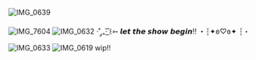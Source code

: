 ![IMG_0639](https://github.com/user-attachments/assets/ce6ba166-4343-422b-a54f-86e66319035d)

![IMG_7604](https://github.com/user-attachments/assets/de84b86f-7bd0-4c72-86b6-dec8825155e9)
![IMG_0632](https://github.com/user-attachments/assets/0629a276-c738-4f5e-9ce4-8fb829a15157)
·˚ ༘₊· ͟͟͞͞꒰➳ 𝙡𝙚𝙩 𝙩𝙝𝙚 𝙨𝙝𝙤𝙬 𝙗𝙚𝙜𝙞𝙣!!
・┆✦ʚ♡ɞ✦ ┆・
![IMG_0633](https://github.com/user-attachments/assets/33130438-ec6f-494f-b369-4718dd2a1eb7)
![IMG_0619](https://github.com/user-attachments/assets/f427aa2a-badd-44f3-b608-e771ccda11c4)
wip!!
